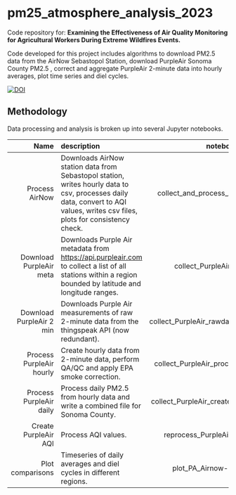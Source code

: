 # pm25_atmosphere_analysis_2023
Code repository for: **Examining the Effectiveness of Air Quality Monitoring for Agricultural Workers During Extreme Wildfires Events.**

Code developed for this project includes algorithms to download PM2.5 data from the AirNow Sebastopol Station, download PurpleAir Sonoma County PM2.5 , correct and aggregate PurpleAir 2-minute data into hourly averages, plot time series and diel cycles. 

[![DOI](https://zenodo.org/badge/679422894.svg)](https://zenodo.org/badge/latestdoi/679422894)


## Methodology

Data processing and analysis is broken up into several Jupyter notebooks.

| Name | description | notebook |
|---------:|:------------|:----:|
| Process AirNow | Downloads AirNow station data from Sebastopol station, writes hourly data to csv, processes daily data, convert to AQI values, writes csv files, plots for consistency check.  |  collect_and_process_AirNow_API.ipynb |
| Download PurpleAir meta | Downloads Purple Air metadata from https://api.purpleair.com to collect a list of all stations within a region bounded by latitude and longitude ranges. |  collect_PurpleAir_meta.ipynb |
| Download PurpleAir 2 min | Downloads Purple Air measurements of raw 2-minute data from the thingspeak API (now redundant). |  collect_PurpleAir_rawdata_thingspeak.ipynb |
| Process PurpleAir hourly | Create hourly data from 2-minute data, perform QA/QC and apply EPA smoke correction. |  collect_PurpleAir_process_rawdata.ipynb |
| Process PurpleAir daily | Process daily PM2.5 from hourly data and write a combined file for Sonoma County. |  collect_PurpleAir_create_daily_wfilter.ipynb |
| Create PurpleAir AQI | Process AQI values. |  reprocess_PurpleAir_AQI_GIS.ipynb |
| Plot comparisons | Timeseries of daily averages and diel cycles in different regions. | plot_PA_Airnow-90perc.ipynb |

